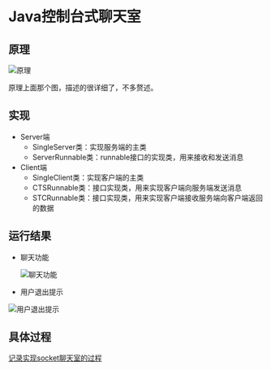 # Java控制台式聊天室

## 原理

![原理](https://meethigher.top/blog/2020/01/07/chat-room/服务端与客户端交互过程图.png)

原理上面那个图，描述的很详细了，不多赘述。

## 实现

* Server端
  * SingleServer类：实现服务端的主类
  * ServerRunnable类：runnable接口的实现类，用来接收和发送消息
* Client端
  * SingleClient类：实现客户端的主类
  * CTSRunnable类：接口实现类，用来实现客户端向服务端发送消息
  * STCRunnable类：接口实现类，用来实现客户端接收服务端向客户端返回的数据

## 运行结果

* 聊天功能

  ![聊天功能](https://meethigher.top/blog/2020/01/07/chat-room/客户端之间通讯.png)

* 用户退出提示 

![用户退出提示](https://meethigher.top/blog/2020/01/07/chat-room/用户退出通知.png)

## 具体过程

[记录实现socket聊天室的过程](https://meethigher.top/blog/2020/01/07/chat-room/)
